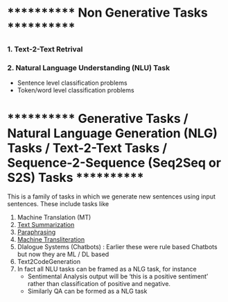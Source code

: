 # ********** Non Generative Tasks **********

### 1. Text-2-Text Retrival

### 2. Natural Language Understanding (NLU) Task
- Sentence level classification problems
- Token/word level classification problems

# ********** Generative Tasks / Natural Language Generation (NLG) Tasks / Text-2-Text Tasks / Sequence-2-Sequence (Seq2Seq or S2S) Tasks **********
This is a family of tasks in which we generate new sentences using input sentences. These include tasks like
  1. Machine Translation (MT)
  2. [Text Summarization](https://github.com/khetansarvesh/NLP/tree/main/unitask_downstream_nlp/text_summarization)
  3. [Paraphrasing](https://github.com/khetansarvesh/NLP/blob/main/unitask_downstream_nlp/imgs/paraphrase.png)
  4. [Machine Transliteration](https://github.com/khetansarvesh/NLP/blob/main/unitask_downstream_nlp/imgs/trans.png)
  5. DIalogue Systems (Chatbots) : Earlier these were rule based Chatbots but now they are ML / DL based
  6. Text2CodeGeneration
  7. In fact all NLU tasks can be framed as a NLG task, for instance
     - Sentimental Analysis output will be ‘this is a positive sentiment’ rather than classification of positive and negative.
     - Similarly QA can be formed as a NLG task

